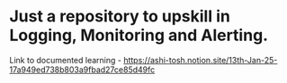 # Just a repository to upskill in Logging, Monitoring and Alerting.

Link to documented learning - https://ashi-tosh.notion.site/13th-Jan-25-17a949ed738b803a9fbad27ce85d49fc
